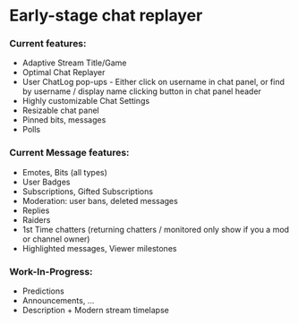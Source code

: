 # Early-stage chat replayer

### Current features:
- Adaptive Stream Title/Game
- Optimal Chat Replayer
- User ChatLog pop-ups - Either click on username in chat panel, or find by username / display name clicking button in chat panel header
- Highly customizable Chat Settings
- Resizable chat panel
- Pinned bits, messages
- Polls

### Current Message features:
- Emotes, Bits (all types)
- User Badges
- Subscriptions, Gifted Subscriptions
- Moderation: user bans, deleted messages
- Replies
- Raiders
- 1st Time chatters (returning chatters / monitored only show if you a mod or channel owner)
- Highlighted messages, Viewer milestones

### Work-In-Progress:
- Predictions
- Announcements, ...
- Description + Modern stream timelapse